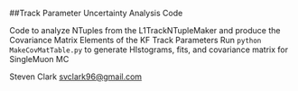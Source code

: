 ##Track Parameter Uncertainty Analysis Code

Code to analyze NTuples from the L1TrackNTupleMaker and produce the Covariance Matrix Elements of the KF Track Parameters
Run `python MakeCovMatTable.py` to generate HIstograms, fits, and covariance matrix for SingleMuon MC

Steven Clark
svclark96@gmail.com

